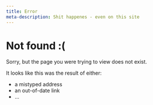 ```yaml
---
title: Error
meta-description: Shit happenes - even on this site
---
```

# Not found :(

<div id="error">
  <p>Sorry, but the page you were trying to view does not exist.</p>
  <p>It looks like this was the result of either:</p>
  <ul>
    <li>a mistyped address</li>
    <li>an out-of-date link</li>
    <li>...</li>
  </ul>
  <script>
  var GOOG_FIXURL_LANG = (navigator.language || '').slice(0,2),
  GOOG_FIXURL_SITE = location.host;
  </script>
  <script src="http://linkhelp.clients.google.com/tbproxy/lh/wm/fixurl.js"></script>
</div>
